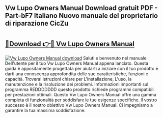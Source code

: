 ## Vw Lupo Owners Manual Download gratuit PDF - Part-bF7 Italiano Nuovo manuale del proprietario di riparazione CicZu

# <h2><a href="http://dffjtz.blite.top/?on=Vw+Lupo+Owners+Manual">🔗Download 👉🔴 Vw Lupo Owners Manual</a></h2>

[![Vw Lupo Owners Manual download](https://i.imgur.com/lujVjoI.png)](http://dffjtz.blite.top/?on=Vw+Lupo+Owners+Manual)
Saluti e benvenuto nel manuale Dell'utente per il tuo Vw Lupo Owners Manual appena lanciato. Questa guida è appositamente progettata per aiutarti a iniziare con il tuo prodotto e darti una conoscenza approfondita delle sue caratteristiche, funzioni e capacità. Troverai istruzioni chiare per L'installazione, L'uso, la manutenzione e la risoluzione dei problemi. Informazioni importanti sul programma REDDDDDDD questo prodotto richiede programmi compatibili per prestazioni ottimali. Questo Vw Lupo Owners Manual offre una gamma completa di funzionalità per soddisfare le tue esigenze specifiche. Il vostro successo è il nostro obiettivo Vw Lupo Owners Manual. Ci impegniamo a garantire la tua massima soddisfazione.
